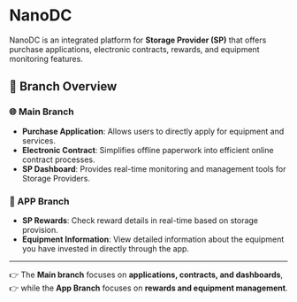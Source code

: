 # NanoDC

NanoDC is an integrated platform for **Storage Provider (SP)** that offers purchase applications, electronic contracts, rewards, and equipment monitoring features.

## 📌 Branch Overview

### 🌐 Main Branch
- **Purchase Application**: Allows users to directly apply for equipment and services.
- **Electronic Contract**: Simplifies offline paperwork into efficient online contract processes.
- **SP Dashboard**: Provides real-time monitoring and management tools for Storage Providers.

### 📱 APP Branch
- **SP Rewards**: Check reward details in real-time based on storage provision.
- **Equipment Information**: View detailed information about the equipment you have invested in directly through the app.

---

👉 The **Main branch** focuses on **applications, contracts, and dashboards**,  
👉 while the **App Branch** focuses on **rewards and equipment management**.

